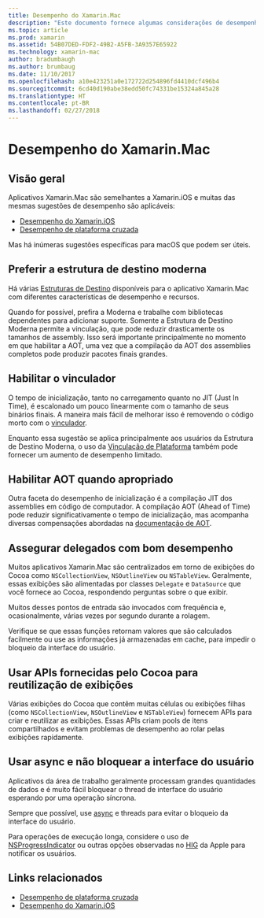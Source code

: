 ```yaml
---
title: Desempenho do Xamarin.Mac
description: "Este documento fornece algumas considerações de desempenho para aplicativos Xamarin.Mac."
ms.topic: article
ms.prod: xamarin
ms.assetid: 54B07DED-FDF2-49B2-A5FB-3A9357E65922
ms.technology: xamarin-mac
author: bradumbaugh
ms.author: brumbaug
ms.date: 11/10/2017
ms.openlocfilehash: a10e423251a0e172722d254896fd4410dcf496b4
ms.sourcegitcommit: 6cd40d190abe38edd50fc74331be15324a845a28
ms.translationtype: HT
ms.contentlocale: pt-BR
ms.lasthandoff: 02/27/2018
---
```

# <a name="xamarinmac-performance"></a>Desempenho do Xamarin.Mac

## <a name="overview"></a>Visão geral

Aplicativos Xamarin.Mac são semelhantes a Xamarin.iOS e muitas das mesmas sugestões de desempenho são aplicáveis:

- [Desempenho do Xamarin.iOS](~/ios/deploy-test/performance.md)
- [Desempenho de plataforma cruzada](~/cross-platform/deploy-test/memory-perf-best-practices.md)

Mas há inúmeras sugestões específicas para macOS que podem ser úteis.

## <a name="prefer-modern-target-framework"></a>Preferir a estrutura de destino moderna

Há várias [Estruturas de Destino](~/mac/platform/target-framework.md) disponíveis para o aplicativo Xamarin.Mac com diferentes características de desempenho e recursos.

Quando for possível, prefira a Moderna e trabalhe com bibliotecas dependentes para adicionar suporte. Somente a Estrutura de Destino Moderna permite a vinculação, que pode reduzir drasticamente os tamanhos de assembly. Isso será importante principalmente no momento em que habilitar a AOT, uma vez que a compilação da AOT dos assemblies completos pode produzir pacotes finais grandes.

## <a name="enable-the-linker"></a>Habilitar o vinculador

O tempo de inicialização, tanto no carregamento quanto no JIT (Just In Time), é escalonado um pouco linearmente com o tamanho de seus binários finais. A maneira mais fácil de melhorar isso é removendo o código morto com o [vinculador](~/mac/deploy-test/linker.md).

Enquanto essa sugestão se aplica principalmente aos usuários da Estrutura de Destino Moderna, o uso da [Vinculação de Plataforma](~/mac/deploy-test/linker.md) também pode fornecer um aumento de desempenho limitado.

## <a name="enable-aot-when-appropriate"></a>Habilitar AOT quando apropriado

Outra faceta do desempenho de inicialização é a compilação JIT dos assemblies em código de computador. A compilação AOT (Ahead of Time) pode reduzir significativamente o tempo de inicialização, mas acompanha diversas compensações abordadas na [documentação de AOT](~/mac/internals/aot.md).

## <a name="ensure-performant-delegates"></a>Assegurar delegados com bom desempenho

Muitos aplicativos Xamarin.Mac são centralizados em torno de exibições do Cocoa como `NSCollectionView`, `NSOutlineView` ou `NSTableView`. Geralmente, essas exibições são alimentadas por classes `Delegate` e `DataSource` que você fornece ao Cocoa, respondendo perguntas sobre o que exibir.

Muitos desses pontos de entrada são invocados com frequência e, ocasionalmente, várias vezes por segundo durante a rolagem.

Verifique se que essas funções retornam valores que são calculados facilmente ou use as informações já armazenadas em cache, para impedir o bloqueio da interface do usuário.

## <a name="use-cocoa-provided-apis-for-reusing-views"></a>Usar APIs fornecidas pelo Cocoa para reutilização de exibições

Várias exibições do Cocoa que contêm muitas células ou exibições filhas (como `NSCollectionView`, `NSOutlineView` e `NSTableView`) fornecem APIs para criar e reutilizar as exibições. Essas APIs criam pools de itens compartilhados e evitam problemas de desempenho ao rolar pelas exibições rapidamente.

## <a name="use-async-and-do-not-block-the-ui"></a>Usar async e não bloquear a interface do usuário

Aplicativos da área de trabalho geralmente processam grandes quantidades de dados e é muito fácil bloquear o thread de interface do usuário esperando por uma operação síncrona.

Sempre que possível, use [async](~/cross-platform/platform/async.md) e threads para evitar o bloqueio da interface do usuário.

Para operações de execução longa, considere o uso de [NSProgressIndicator](https://developer.xamarin.com/samples/mac/ProgressBarExample/) ou outras opções observadas no [HIG](https://developer.apple.com/macos/human-interface-guidelines/indicators/progress-indicators/) da Apple para notificar os usuários.


## <a name="related-links"></a>Links relacionados

- [Desempenho de plataforma cruzada](~/cross-platform/deploy-test/memory-perf-best-practices.md)
- [Desempenho do Xamarin.iOS](~/ios/deploy-test/performance.md)
